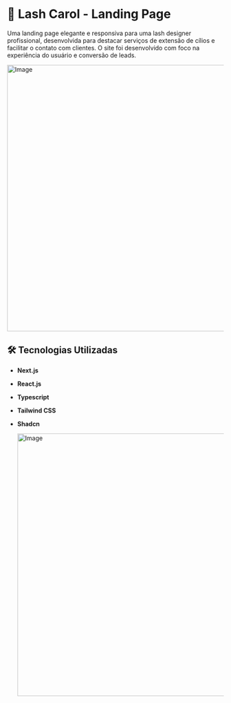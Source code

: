 # 💫 Lash Carol - Landing Page

Uma landing page elegante e responsiva para uma lash designer profissional, desenvolvida para destacar serviços de extensão de cílios e facilitar o contato com clientes. O site foi desenvolvido com foco na experiência do usuário e conversão de leads.

<img width="1351" height="618" alt="Image" src="https://github.com/user-attachments/assets/ebf1fb89-dbdb-4c3e-93a6-1eda63254e02" />

## 🛠️ Tecnologias Utilizadas

- **Next.js**
- **React.js**
- **Typescript** 
- **Tailwind CSS**
- **Shadcn**

  <img width="1342" height="609" alt="Image" src="https://github.com/user-attachments/assets/19680ae2-92ad-430f-b6a8-bbd53db7a1c7" />

